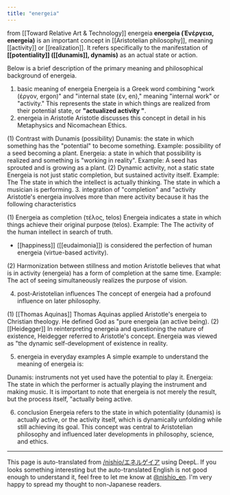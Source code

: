 ```yaml
---
title: "energeia"
---
```


from  [[Toward Relative Art & Technology]]
energeia
**energeia (Ἐνέργεια, energeia)** is an important concept in [[Aristotelian philosophy]], meaning [[activity]] or [[realization]]. It refers specifically to the manifestation of **[[potentiality]] ([[dunamis]], dynamis)** as an actual state or action.

Below is a brief description of the primary meaning and philosophical background of energeia.

1. basic meaning of energeia
Energeia is a Greek word combining "work (έργον, ergon)" and "internal state (ἐν, en)," meaning "internal work" or "activity."
This represents the state in which things are realized from their potential state, or **"actualized activity "**.
2. energeia in Aristotle
Aristotle discusses this concept in detail in his Metaphysics and Nicomachean Ethics.

(1) Contrast with Dunamis (possibility)
Dunamis: the state in which something has the "potential" to become something.
Example: possibility of a seed becoming a plant.
Energeia: a state in which that possibility is realized and something is "working in reality".
Example: A seed has sprouted and is growing as a plant.
(2) Dynamic activity, not a static state
Energeia is not just static completion, but sustained activity itself.
Example: The
The state in which the intellect is actually thinking.
The state in which a musician is performing.
3. integration of "completion" and "activity
Aristotle's energeia involves more than mere activity because it has the following characteristics

(1) Energeia as completion (τέλος, telos)
Energeia indicates a state in which things achieve their original purpose (telos).
Example: The
The activity of the human intellect in search of truth.
- [[happiness]] ([[eudaimonia]]) is considered the perfection of human energeia (virtue-based activity).

(2) Harmonization between stillness and motion
Aristotle believes that what is in activity (energeia) has a form of completion at the same time.
Example: The act of seeing simultaneously realizes the purpose of vision.

4. post-Aristotelian influences
The concept of energeia had a profound influence on later philosophy.

(1)  [[Thomas Aquinas]]
Thomas Aquinas applied Aristotle's energeia to Christian theology.
He defined God as "pure energeia (an active being).
(2)  [[Heidegger]]
In reinterpreting energeia and questioning the nature of existence, Heidegger referred to Aristotle's concept.
Energeia was viewed as "the dynamic self-development of existence in reality.

5. energeia in everyday examples
A simple example to understand the meaning of energeia is:

Dunamis: instruments not yet used have the potential to play it.
Energeia: The state in which the performer is actually playing the instrument and making music.
It is important to note that energeia is not merely the result, but the process itself, "actually being active.

6. conclusion
Energeia refers to the state in which potentiality (dunamis) is actually active, or the activity itself, which is dynamically unfolding while still achieving its goal. This concept was central to Aristotelian philosophy and influenced later developments in philosophy, science, and ethics.

---
This page is auto-translated from [/nishio/エネルゲイア](https://scrapbox.io/nishio/エネルゲイア) using DeepL. If you looks something interesting but the auto-translated English is not good enough to understand it, feel free to let me know at [@nishio_en](https://twitter.com/nishio_en). I'm very happy to spread my thought to non-Japanese readers.